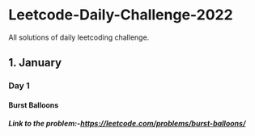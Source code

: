 # Leetcode-Daily-Challenge-2022
All solutions of daily leetcoding challenge.
## 1. January
### Day 1
#### Burst Balloons
##### Link to the problem:-https://leetcode.com/problems/burst-balloons/
